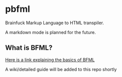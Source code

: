 # pbfml
Brainfuck Markup Language to HTML transpiler.

A markdown mode is planned for the future. 
## What is BFML?
[Here is a link explaining the basics of BFML](https://esolangs.org/wiki/Brainfuck_Markup_Language)

A wiki/detailed guide will be added to this repo shortly
